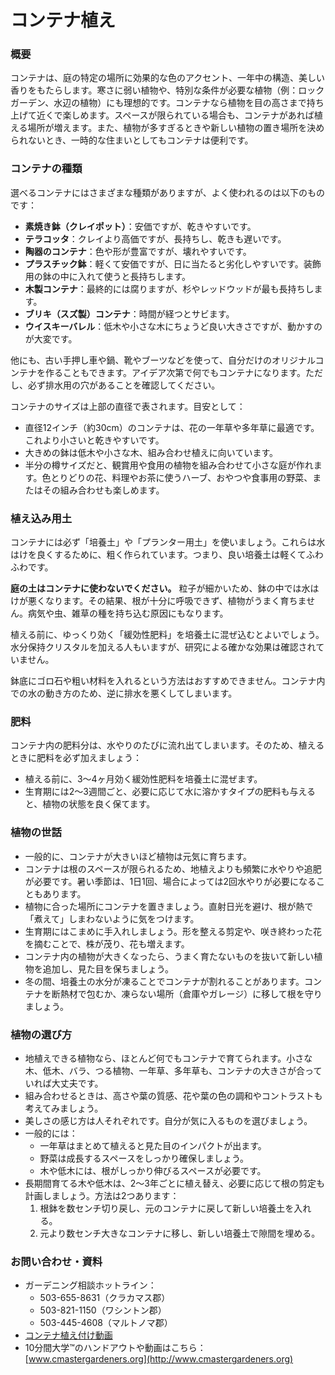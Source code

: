 # コンテナ植え

### 概要

コンテナは、庭の特定の場所に効果的な色のアクセント、一年中の構造、美しい香りをもたらします。寒さに弱い植物や、特別な条件が必要な植物（例：ロックガーデン、水辺の植物）にも理想的です。コンテナなら植物を目の高さまで持ち上げて近くで楽しめます。スペースが限られている場合も、コンテナがあれば植える場所が増えます。また、植物が多すぎるときや新しい植物の置き場所を決められないとき、一時的な住まいとしてもコンテナは便利です。

### コンテナの種類

選べるコンテナにはさまざまな種類がありますが、よく使われるのは以下のものです：

- **素焼き鉢（クレイポット）**：安価ですが、乾きやすいです。
- **テラコッタ**：クレイより高価ですが、長持ちし、乾きも遅いです。
- **陶器のコンテナ**：色や形が豊富ですが、壊れやすいです。
- **プラスチック鉢**：軽くて安価ですが、日に当たると劣化しやすいです。装飾用の鉢の中に入れて使うと長持ちします。
- **木製コンテナ**：最終的には腐りますが、杉やレッドウッドが最も長持ちします。
- **ブリキ（スズ製）コンテナ**：時間が経つとサビます。
- **ウイスキーバレル**：低木や小さな木にちょうど良い大きさですが、動かすのが大変です。

他にも、古い手押し車や鍋、靴やブーツなどを使って、自分だけのオリジナルコンテナを作ることもできます。アイデア次第で何でもコンテナになります。ただし、必ず排水用の穴があることを確認してください。

コンテナのサイズは上部の直径で表されます。目安として：

- 直径12インチ（約30cm）のコンテナは、花の一年草や多年草に最適です。これより小さいと乾きやすいです。
- 大きめの鉢は低木や小さな木、組み合わせ植えに向いています。
- 半分の樽サイズだと、観賞用や食用の植物を組み合わせて小さな庭が作れます。色とりどりの花、料理やお茶に使うハーブ、おやつや食事用の野菜、またはその組み合わせも楽しめます。

### 植え込み用土

コンテナには必ず「培養土」や「プランター用土」を使いましょう。これらは水はけを良くするために、粗く作られています。つまり、良い培養土は軽くてふわふわです。

**庭の土はコンテナに使わないでください。** 粒子が細かいため、鉢の中では水はけが悪くなります。その結果、根が十分に呼吸できず、植物がうまく育ちません。病気や虫、雑草の種を持ち込む原因にもなります。

植える前に、ゆっくり効く「緩効性肥料」を培養土に混ぜ込むとよいでしょう。水分保持クリスタルを加える人もいますが、研究による確かな効果は確認されていません。

鉢底にゴロ石や粗い材料を入れるという方法はおすすめできません。コンテナ内での水の動き方のため、逆に排水を悪くしてしまいます。

### 肥料

コンテナ内の肥料分は、水やりのたびに流れ出てしまいます。そのため、植えるときに肥料を必ず加えましょう：

- 植える前に、3～4ヶ月効く緩効性肥料を培養土に混ぜます。
- 生育期には2～3週間ごと、必要に応じて水に溶かすタイプの肥料も与えると、植物の状態を良く保てます。

### 植物の世話

- 一般的に、コンテナが大きいほど植物は元気に育ちます。
- コンテナは根のスペースが限られるため、地植えよりも頻繁に水やりや追肥が必要です。暑い季節は、1日1回、場合によっては2回水やりが必要になることもあります。
- 植物に合った場所にコンテナを置きましょう。直射日光を避け、根が熱で「煮えて」しまわないように気をつけます。
- 生育期にはこまめに手入れしましょう。形を整える剪定や、咲き終わった花を摘むことで、株が茂り、花も増えます。
- コンテナ内の植物が大きくなったら、うまく育たないものを抜いて新しい植物を追加し、見た目を保ちましょう。
- 冬の間、培養土の水分が凍ることでコンテナが割れることがあります。コンテナを断熱材で包むか、凍らない場所（倉庫やガレージ）に移して根を守りましょう。

### 植物の選び方

- 地植えできる植物なら、ほとんど何でもコンテナで育てられます。小さな木、低木、バラ、つる植物、一年草、多年草も、コンテナの大きさが合っていれば大丈夫です。
- 組み合わせるときは、高さや葉の質感、花や葉の色の調和やコントラストも考えてみましょう。
- 美しさの感じ方は人それぞれです。自分が気に入るものを選びましょう。
- 一般的には：
  - 一年草はまとめて植えると見た目のインパクトが出ます。
  - 野菜は成長するスペースをしっかり確保しましょう。
  - 木や低木には、根がしっかり伸びるスペースが必要です。
- 長期間育てる木や低木は、2～3年ごとに植え替え、必要に応じて根の剪定も計画しましょう。方法は2つあります：
  1. 根鉢を数センチ切り戻し、元のコンテナに戻して新しい培養土を入れる。
  2. 元より数センチ大きなコンテナに移し、新しい培養土で隙間を埋める。

### お問い合わせ・資料

- ガーデニング相談ホットライン：
  - 503-655-8631（クラカマス郡）
  - 503-821-1150（ワシントン郡）
  - 503-445-4608（マルトノマ郡）
- [コンテナ植え付け動画](https://www.youtube.com/watch?v=wHnYV-kgJ0c)
- 10分間大学™のハンドアウトや動画はこちら：[www.cmastergardeners.org](http://www.cmastergardeners.org)
